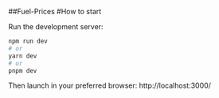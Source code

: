 ##Fuel-Prices
#How to start

Run the development server:

```bash
npm run dev
# or
yarn dev
# or
pnpm dev
```
Then launch in your preferred browser: http://localhost:3000/


